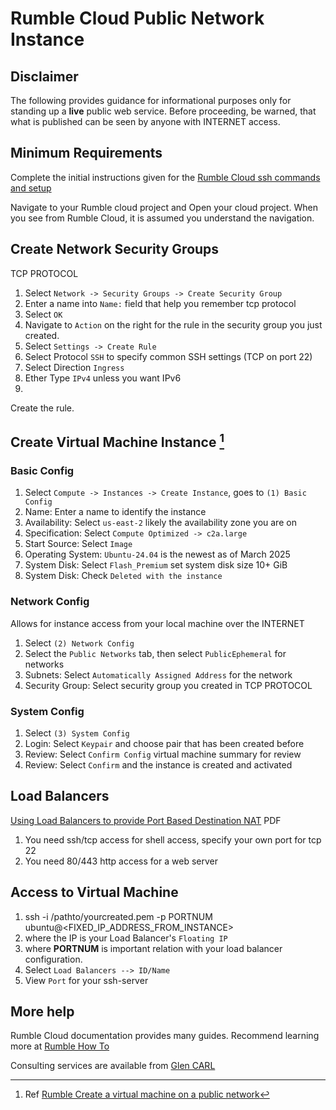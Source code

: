 # Rumble Cloud Public Network Instance

## Disclaimer

The following provides guidance for informational purposes only for standing
up a **live** public web service. Before proceeding, be warned, that what
is published can be seen by anyone with INTERNET access.

## Minimum Requirements

Complete the initial instructions given for the
[Rumble Cloud ssh commands and setup](./sshkeyspem.md)

Navigate to your Rumble cloud project and Open your cloud project. When you see from Rumble Cloud, it is assumed
you understand the navigation.

## Create Network Security Groups

TCP PROTOCOL

1. Select `Network -> Security Groups -> Create Security Group`
2. Enter a name into `Name:` field that help you remember tcp protocol
3. Select `OK`
4. Navigate to `Action` on the right for the rule in the security group you just created.
5. Select `Settings -> Create Rule`
6. Select Protocol `SSH` to specify common SSH settings (TCP on port 22)
7. Select Direction `Ingress`
8. Ether Type `IPv4` unless you want IPv6
9. 
Create the rule.

## Create Virtual Machine Instance [^1]

### Basic Config

1. Select `Compute -> Instances -> Create Instance`, goes to `(1) Basic Config`
2. Name: Enter a name to identify the instance
3. Availability: Select `us-east-2` likely the availability zone you are on
4. Specification: Select `Compute Optimized -> c2a.large`
5. Start Source: Select `Image`
6. Operating System: `Ubuntu-24.04` is the newest as of March 2025
7. System Disk: Select `Flash_Premium` set system disk size 10+ GiB
8. System Disk: Check `Deleted with the instance`

### Network Config

Allows for instance access from your local machine over the INTERNET

1. Select `(2) Network Config`
2. Select the `Public Networks` tab, then select `PublicEphemeral` for networks
3. Subnets: Select `Automatically Assigned Address` for the network
4. Security Group: Select security group you created in TCP PROTOCOL

### System Config

1. Select `(3) System Config`
2. Login: Select  `Keypair` and choose pair that has been created before
3. Review: Select `Confirm Config` virtual machine summary for review
4. Review: Select `Confirm` and the instance is created and activated

## Load Balancers

[Using Load Balancers to provide Port Based Destination NAT](./lbport.pdf) PDF

1. You need ssh/tcp access for shell access, specify your own port for tcp 22
2. You need 80/443 http access for a web server

## Access to Virtual Machine

1. ssh -i /pathto/yourcreated.pem -p PORTNUM ubuntu@<FIXED_IP_ADDRESS_FROM_INSTANCE>
2. where the IP is your Load Balancer's `Floating IP`
3. where **PORTNUM** is important relation with your load balancer configuration.
4. Select `Load Balancers --> ID/Name`
5. View `Port` for your ssh-server

## More help

Rumble Cloud documentation provides many guides. Recommend learning more at
[Rumble How To](https://docs.rumble.cloud/how_to/index.html)

Consulting services are available from [Glen CARL](http://www.buonvia.com/mobile/BVabout/)

[^1]: Ref [Rumble Create a virtual machine on a public network](
https://docs.rumble.cloud/how_to/compute/create_a_vm_on_a_public_network.html)
